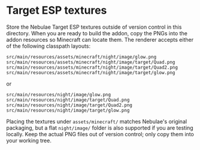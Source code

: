 # Target ESP textures

Store the Nebulae Target ESP textures outside of version control in this directory. When you are ready to build the addon, copy
the PNGs into the addon resources so Minecraft can locate them. The renderer accepts either of the following classpath layouts:

```
src/main/resources/assets/minecraft/night/image/glow.png
src/main/resources/assets/minecraft/night/image/target/Quad.png
src/main/resources/assets/minecraft/night/image/target/Quad2.png
src/main/resources/assets/minecraft/night/image/target/glow.png
```

or

```
src/main/resources/night/image/glow.png
src/main/resources/night/image/target/Quad.png
src/main/resources/night/image/target/Quad2.png
src/main/resources/night/image/target/glow.png
```

Placing the textures under `assets/minecraft/` matches Nebulae's original packaging, but a flat `night/image/` folder is also
supported if you are testing locally. Keep the actual PNG files out of version control; only copy them into your working tree.
